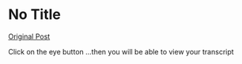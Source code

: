 # No Title

[Original Post](https://discourse.onlinedegree.iitm.ac.in/t/172707/11)

<p>Click on the eye button …then you will be able to view your transcript</p>